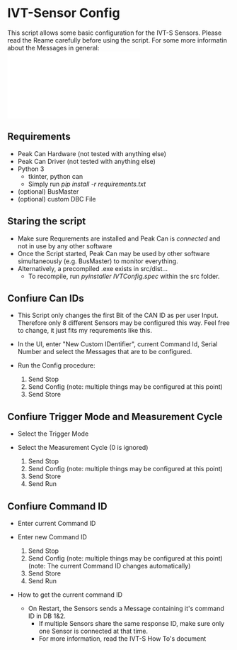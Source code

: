 # IVT-Sensor Config
This script allows some basic configuration for the IVT-S Sensors. Please read the Reame carefully before using the script.
For some more informatin about the Messages in general: ![IVT.md](IVT.md)

## Requirements
- Peak Can Hardware (not tested with anything else)
- Peak Can Driver (not tested with anything else)
- Python 3
    - tkinter, python can
    - Simply run *pip install -r requirements.txt*
- (optional) BusMaster
- (optional) custom DBC File

## Staring the script
- Make sure Requrements are installed and Peak Can is *connected* and not in use by any other software
- Once the Script started, Peak Can may be used by other software simultaneously (e.g. BusMaster) to monitor everything.
- Alternatively, a precompiled .exe exists in src/dist...
  - To recompile, run *pyinstaller IVTConfig.spec* within the src folder.

## Confiure Can IDs 
- This Script only changes the first Bit of the CAN ID as per user Input. Therefore only 8 different Sensors may be configured this way. Feel free to change, it just fits my requrements like this.
- In the UI, enter "New Custom IDentifier", current Command Id, Serial Number and select the Messages that are to be configured.
- Run the Config procedure:

    1. Send Stop
    2. Send Config (note: multiple things may be configured at this point)
    3. Send Store

## Confiure Trigger Mode and Measurement Cycle 
- Select the Trigger Mode
- Select the Measurement Cycle (0 is ignored)

    1. Send Stop
    2. Send Config (note: multiple things may be configured at this point)
    3. Send Store
    4. Send Run 

## Confiure Command ID
- Enter current Command ID
- Enter new Command ID

    1. Send Stop
    2. Send Config (note: multiple things may be configured at this point) (note: The current Command ID changes automatically)
    3. Send Store
    4. Send Run 

- How to get the current command ID
    - On Restart, the Sensors sends a Message containing it's command ID in DB 1&2. 
        - If multiple Sensors share the same response ID, make sure only one Sensor is connected at that time.
        - For more information, read the IVT-S How To's document
     
